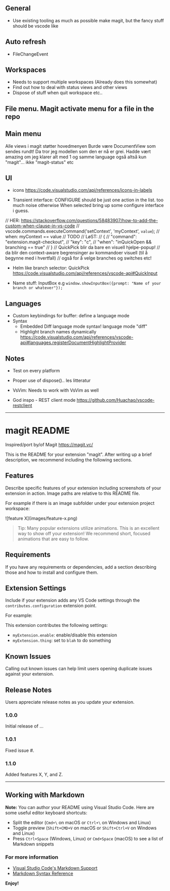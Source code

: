 
## General
  - Use existing tooling as much as possible
    make magit, but the fancy stuff should be vscode like

## Auto refresh
  - FileChangeEvent

## Workspaces
  - Needs to support multiple workspaces (Already does this somewhat)
  - Find out how to deal with status views and other views
  - Dispose of stuff when quit workspace etc..

## File menu. Magit activate menu for a file in the repo

## Main menu
  Alle views i magit støtter hovedmenyen
   Burde være DocumentView som sendes rundt!
   Da tror jeg modellen som den er nå er grei.
   Hadde vært amazing om jeg klarer alt med 1 og samme language også
      altså kun "magit"... ikke "magit-status" etc

## UI
  - icons
        https://code.visualstudio.com/api/references/icons-in-labels

  - Transient interface:
     CONFIGURE should be just one action in the list.
       too much noise otherwise
       When selected bring up some configure interface i guess.

// HER: https://stackoverflow.com/questions/58483907/how-to-add-the-custom-when-clause-in-vs-code
//   vscode.commands.executeCommand('setContext', 'myContext', `value`);
//     when: myContext == value
// TODO
// LøST:
// {
//   "command": "extension.magit-checkout",
//   "key": "c",
//   "when": "inQuickOpen && branching == true"
// }
// QuickPick blir da bare en visuell hjelpe-popup!
//       da blir den context-aware begrensinger av kommandoer visuell (til å begynne med i hvertfall)
//    også for å velge branches og switches etc!


  - Helm like branch selector: QuickPick https://code.visualstudio.com/api/references/vscode-api#QuickInput

  - Name stuff: InputBox
      e.g `window.showInputBox({prompt: "Name of your branch or whatever"});`

## Languages
  - Custom keybindings for buffer: define a language mode
  - Syntax
    - Embedded Diff language mode syntax!
      language mode "diff"
    - Highlight branch names dynamically
       https://code.visualstudio.com/api/references/vscode-api#languages.registerDocumentHighlightProvider

## Notes
  - Test on every platform

  - Proper use of dispose().. les litteratur

  - VsVim:
     Needs to work with VsVim as well

  - God inspo - REST client mode
      https://github.com/Huachao/vscode-restclient


-----

# magit README

Inspired/port by/of Magit https://magit.vc/

This is the README for your extension "magit". After writing up a brief description, we recommend including the following sections.

## Features

Describe specific features of your extension including screenshots of your extension in action. Image paths are relative to this README file.

For example if there is an image subfolder under your extension project workspace:

\!\[feature X\]\(images/feature-x.png\)

> Tip: Many popular extensions utilize animations. This is an excellent way to show off your extension! We recommend short, focused animations that are easy to follow.

## Requirements

If you have any requirements or dependencies, add a section describing those and how to install and configure them.

## Extension Settings

Include if your extension adds any VS Code settings through the `contributes.configuration` extension point.

For example:

This extension contributes the following settings:

* `myExtension.enable`: enable/disable this extension
* `myExtension.thing`: set to `blah` to do something

## Known Issues

Calling out known issues can help limit users opening duplicate issues against your extension.

## Release Notes

Users appreciate release notes as you update your extension.

### 1.0.0

Initial release of ...

### 1.0.1

Fixed issue #.

### 1.1.0

Added features X, Y, and Z.

-----------------------------------------------------------------------------------------------------------

## Working with Markdown

**Note:** You can author your README using Visual Studio Code.  Here are some useful editor keyboard shortcuts:

* Split the editor (`Cmd+\` on macOS or `Ctrl+\` on Windows and Linux)
* Toggle preview (`Shift+CMD+V` on macOS or `Shift+Ctrl+V` on Windows and Linux)
* Press `Ctrl+Space` (Windows, Linux) or `Cmd+Space` (macOS) to see a list of Markdown snippets

### For more information

* [Visual Studio Code's Markdown Support](http://code.visualstudio.com/docs/languages/markdown)
* [Markdown Syntax Reference](https://help.github.com/articles/markdown-basics/)

**Enjoy!**
